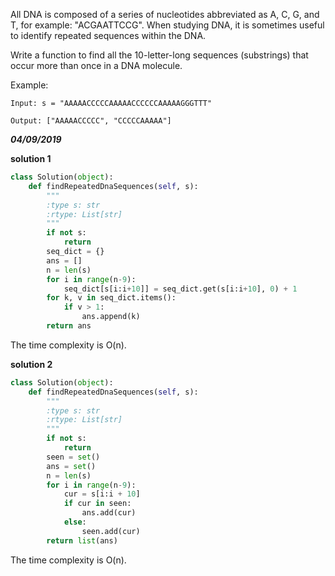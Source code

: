 All DNA is composed of a series of nucleotides abbreviated as A, C, G, and T, for example: "ACGAATTCCG". When studying DNA, it is sometimes useful to identify repeated sequences within the DNA.

Write a function to find all the 10-letter-long sequences (substrings) that occur more than once in a DNA molecule.

Example:
```
Input: s = "AAAAACCCCCAAAAACCCCCCAAAAAGGGTTT"

Output: ["AAAAACCCCC", "CCCCCAAAAA"]
```

***04/09/2019***

**solution 1**
```python
class Solution(object):
    def findRepeatedDnaSequences(self, s):
        """
        :type s: str
        :rtype: List[str]
        """
        if not s:
            return
        seq_dict = {}
        ans = []
        n = len(s)
        for i in range(n-9):
            seq_dict[s[i:i+10]] = seq_dict.get(s[i:i+10], 0) + 1
        for k, v in seq_dict.items():
            if v > 1:
                ans.append(k)
        return ans
```
The time complexity is O(n).

**solution 2**
```python
class Solution(object):
    def findRepeatedDnaSequences(self, s):
        """
        :type s: str
        :rtype: List[str]
        """
        if not s:
            return
        seen = set()
        ans = set()
        n = len(s)
        for i in range(n-9):
            cur = s[i:i + 10]
            if cur in seen:
                ans.add(cur)
            else:
                seen.add(cur)
        return list(ans)
```
The time complexity is O(n).
